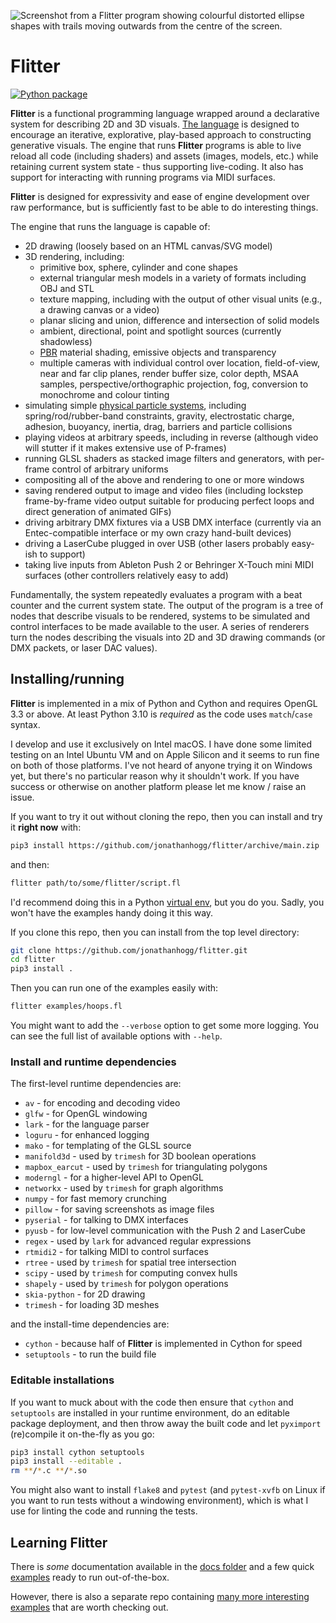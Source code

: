 ![Screenshot from a Flitter program showing colourful distorted ellipse shapes
with trails moving outwards from the centre of the screen.](https://github.com/jonathanhogg/flitter/blob/main/docs/header.jpg)

# Flitter

[![Python package](https://github.com/jonathanhogg/flitter/actions/workflows/python-package.yml/badge.svg)](https://github.com/jonathanhogg/flitter/actions/workflows/python-package.yml)

**Flitter** is a functional programming language wrapped around a declarative
system for describing 2D and 3D visuals. [The language](https://github.com/jonathanhogg/flitter/blob/main/docs/language.md)
is designed to encourage an iterative, explorative, play-based approach to
constructing generative visuals. The engine that runs **Flitter** programs is
able to live reload all code (including shaders) and assets (images, models,
etc.) while retaining current system state - thus supporting live-coding. It
also has support for interacting with running programs via MIDI surfaces.

**Flitter** is designed for expressivity and ease of engine development over
raw performance, but is sufficiently fast to be able to do interesting things.

The engine that runs the language is capable of:

- 2D drawing (loosely based on an HTML canvas/SVG model)
- 3D rendering, including:
  - primitive box, sphere, cylinder and cone shapes
  - external triangular mesh models in a variety of formats including OBJ
    and STL
  - texture mapping, including with the output of other visual units (e.g., a
    drawing canvas or a video)
  - planar slicing and union, difference and intersection of solid models
  - ambient, directional, point and spotlight sources (currently shadowless)
  - [PBR](https://en.wikipedia.org/wiki/Physically_based_rendering) material
    shading, emissive objects and transparency
  - multiple cameras with individual control over location, field-of-view, near
    and far clip planes, render buffer size, color depth, MSAA samples,
    perspective/orthographic projection, fog, conversion to monochrome and
    colour tinting
- simulating simple [physical particle systems](https://github.com/jonathanhogg/flitter/blob/main/docs/physics.md),
including spring/rod/rubber-band constraints, gravity, electrostatic charge,
adhesion, buoyancy, inertia, drag, barriers and particle collisions
- playing videos at arbitrary speeds, including in reverse (although video will
stutter if it makes extensive use of P-frames)
- running GLSL shaders as stacked image filters and generators, with per-frame
control of arbitrary uniforms
- compositing all of the above and rendering to one or more windows
- saving rendered output to image and video files (including lockstep
frame-by-frame video output suitable for producing perfect loops and direct
generation of animated GIFs)
- driving arbitrary DMX fixtures via a USB DMX interface (currently via an
Entec-compatible interface or my own crazy hand-built devices)
- driving a LaserCube plugged in over USB (other lasers probably easy-ish to
support)
- taking live inputs from Ableton Push 2 or Behringer X-Touch mini MIDI
surfaces (other controllers relatively easy to add)

Fundamentally, the system repeatedly evaluates a program with a beat counter
and the current system state. The output of the program is a tree of nodes that
describe visuals to be rendered, systems to be simulated and control interfaces
to be made available to the user. A series of renderers turn the nodes
describing the visuals into 2D and 3D drawing commands (or DMX packets, or laser
DAC values).

## Installing/running

**Flitter** is implemented in a mix of Python and Cython and requires OpenGL
3.3 or above. At least Python 3.10 is *required* as the code uses `match`/`case`
syntax.

I develop and use it exclusively on Intel macOS. I have done some limited
testing on an Intel Ubuntu VM and on Apple Silicon and it seems to run fine on
both of those platforms. I've not heard of anyone trying it on Windows yet, but
there's no particular reason why it shouldn't work. If you have success or
otherwise on another platform please let me know / raise an issue.

If you want to try it out without cloning the repo, then you can install and
try it **right now** with:

```sh
pip3 install https://github.com/jonathanhogg/flitter/archive/main.zip
```

and then:

```sh
flitter path/to/some/flitter/script.fl
```

I'd recommend doing this in a Python [virtual env](https://docs.python.org/3/library/venv.html),
but you do you. Sadly, you won't have the examples handy doing it this way.

If you clone this repo, then you can install from the top level directory:

```sh
git clone https://github.com/jonathanhogg/flitter.git
cd flitter
pip3 install .
```

Then you can run one of the examples easily with:

```sh
flitter examples/hoops.fl
```

You might want to add the `--verbose` option to get some more logging. You can
see the full list of available options with `--help`.

### Install and runtime dependencies

The first-level runtime dependencies are:

- `av` - for encoding and decoding video
- `glfw` - for OpenGL windowing
- `lark` - for the language parser
- `loguru` - for enhanced logging
- `mako` - for templating of the GLSL source
- `manifold3d` - used by `trimesh` for 3D boolean operations
- `mapbox_earcut` - used by `trimesh` for triangulating polygons
- `moderngl` - for a higher-level API to OpenGL
- `networkx` - used by `trimesh` for graph algorithms
- `numpy` - for fast memory crunching
- `pillow` - for saving screenshots as image files
- `pyserial` - for talking to DMX interfaces
- `pyusb` - for low-level communication with the Push 2 and LaserCube
- `regex` - used by `lark` for advanced regular expressions
- `rtmidi2` - for talking MIDI to control surfaces
- `rtree` - used by `trimesh` for spatial tree intersection
- `scipy` - used by `trimesh` for computing convex hulls
- `shapely` - used by `trimesh` for polygon operations
- `skia-python` - for 2D drawing
- `trimesh` - for loading 3D meshes

and the install-time dependencies are:

- `cython` - because half of **Flitter** is implemented in Cython for speed
- `setuptools` - to run the build file

### Editable installations

If you want to muck about with the code then ensure that `cython` and
`setuptools` are installed in your runtime environment, do an editable
package deployment, and then throw away the built code and let `pyximport`
(re)compile it on-the-fly as you go:

```sh
pip3 install cython setuptools
pip3 install --editable .
rm **/*.c **/*.so
```

You might also want to install `flake8` and `pytest` (and `pytest-xvfb` on Linux
if you want to run tests without a windowing environment), which is what I use
for linting the code and running the tests.

## Learning Flitter

There is *some* documentation available in the [docs folder](https://github.com/jonathanhogg/flitter/blob/main/docs)
and a few quick [examples](https://github.com/jonathanhogg/flitter/blob/main/examples)
ready to run out-of-the-box.

However, there is also a separate repo containing [many more interesting
examples](https://github.com/jonathanhogg/flitter-examples) that are worth
checking out.

